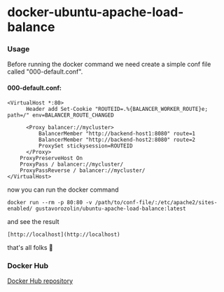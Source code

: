 # docker-ubuntu-apache-load-balance


### Usage
Before running the docker command we need create a simple conf file called "000-default.conf". 

#### 000-default.conf:

    <VirtualHost *:80>
	      Header add Set-Cookie "ROUTEID=.%{BALANCER_WORKER_ROUTE}e; path=/" env=BALANCER_ROUTE_CHANGED
	
	      <Proxy balancer://mycluster>
		      BalancerMember "http://backend-host1:8080" route=1
		      BalancerMember "http://backend-host2:8080" route=2
		      ProxySet stickysession=ROUTEID
	      </Proxy>
        ProxyPreserveHost On
        ProxyPass / balancer://mycluster/
        ProxyPassReverse / balancer://mycluster/
    </VirtualHost>

now you can run the docker command

    docker run --rm -p 80:80 -v /path/to/conf-file/:/etc/apache2/sites-enabled/ gustavorozolin/ubuntu-apache-load-balance:latest

and see the result

    [http://localhost](http://localhost)
    
that's all folks 🍻


### Docker Hub
[Docker Hub repository](https://cloud.docker.com/u/gustavorozolin/repository/docker/gustavorozolin/ubuntu-apache-load-balance)
